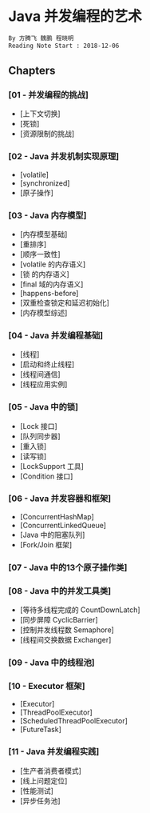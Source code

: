 # Java 并发编程的艺术
```md
By 方腾飞 魏鹏 程晓明
Reading Note Start : 2018-12-06
```

## Chapters

### [01 - 并发编程的挑战]
* [上下文切换]
* [死锁]
* [资源限制的挑战]

### [02 - Java 并发机制实现原理]
* [volatile]
* [synchronized]
* [原子操作]

### [03 - Java 内存模型]
* [内存模型基础]
* [重排序]
* [顺序一致性]
* [volatile 的内存语义]
* [锁 的内存语义]
* [final 域的内存语义]
* [happens-before]
* [双重检查锁定和延迟初始化]
* [内存模型综述]

### [04 - Java 并发编程基础]
* [线程]
* [启动和终止线程]
* [线程间通信]
* [线程应用实例]

### [05 - Java 中的锁]
* [Lock 接口]
* [队列同步器]
* [重入锁]
* [读写锁]
* [LockSupport 工具]
* [Condition 接口]

### [06 - Java 并发容器和框架]
* [ConcurrentHashMap]
* [ConcurrentLinkedQueue]
* [Java 中的阻塞队列]
* [Fork/Join 框架]

### [07 - Java 中的13个原子操作类]

### [08 - Java 中的并发工具类]
* [等待多线程完成的 CountDownLatch]
* [同步屏障 CyclicBarrier]
* [控制并发线程数 Semaphore]
* [线程间交换数据 Exchanger]

### [09 - Java 中的线程池]

### [10 - Executor 框架]
* [Executor]
* [ThreadPoolExecutor]
* [ScheduledThreadPoolExecutor]
* [FutureTask]

### [11 - Java 并发编程实践]
* [生产者消费者模式]
* [线上问题定位]
* [性能测试]
* [异步任务池]